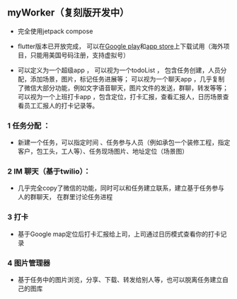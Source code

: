 ## myWorker（复刻版开发中）

- 完全使用jetpack compose 
- flutter版本已开放完成， 可以在[Google play](https://play.google.com/store/apps/details?id=com.linq.linq_pros)和[app store](https://apps.apple.com/app/linq-pros/id1638216222)上下载试用（海外项目，只能用美国号码注册，支持虚拟号）


- 可以定义为一个超级app ， 可以视为一个todoList ， 包含任务创建，人员分配，添加场景，图片，标记任务进展等； 可以视为一个聊天app ，几乎复制了微信大部分功能，例如文字语音聊天，图片文件的发送，群聊，转发等等； 可以视为一个上班打卡app ，包含定位，打卡汇报，查看汇报人，日历场景查看员工汇报人的打卡记录等。


### 1 任务分配 ：


- 新建一个任务，可以指定时间 、任务参与人员（例如承包一个装修工程，指定客户，包工头，工人等）、任务现场图片、地址定位（场景图）

### 2 IM 聊天（基于twilio）：


- 几乎完全copy了微信的功能，同时可以和任务建立联系，建立基于任务参与人的群聊天， 在群里讨论任务进程


### 3 打卡

- 基于Google map定位后打卡汇报给上司，上司通过日历模式查看你的打卡记录

### 4 图片管理器

- 基于任务中的图片浏览，分享、下载、转发给别人等，也可以脱离任务建立自己的图库
